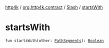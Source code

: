 [http4k](../../index.md) / [org.http4k.contract](../index.md) / [Slash](index.md) / [startsWith](./starts-with.md)

# startsWith

`fun startsWith(other: `[`PathSegments`](../-path-segments/index.md)`): `[`Boolean`](https://kotlinlang.org/api/latest/jvm/stdlib/kotlin/-boolean/index.html)